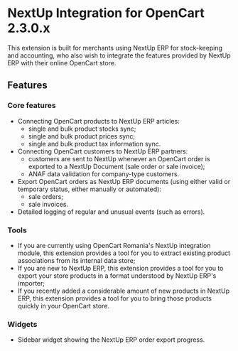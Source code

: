 # NextUp Integration for OpenCart 2.3.0.x
This extension is built for merchants using NextUp ERP for stock-keeping and accounting,
who also wish to integrate the features provided by NextUp ERP with their online OpenCart store.

## Features
### Core features
- Connecting OpenCart products to NextUp ERP articles:
	- single and bulk product stocks sync;
	- single and bulk product prices sync;
	- single and bulk product tax information sync.
- Connecting OpenCart customers to NextUp ERP partners:
	- customers are sent to NextUp whenever an OpenCart order is exported to a NextUp Document (sale order or sale invoice);
	- ANAF data validation for company-type customers.
- Export OpenCart orders as NextUp ERP documents (using either valid or temporary status, either manually or automated):
	- sale orders;
	- sale invoices.
- Detailed logging of regular and unusual events (such as errors).

### Tools
- If you are currently using OpenCart Romania's NextUp integration module, this extension provides a tool for you 
to extract existing product associations from its internal data store;
- If you are new to NextUp ERP, this extension provides a tool 
for you to export your store products in a format understood by NextUp ERP's importer;
- If you recently added a considerable amount of new products in NextUp ERP, this extension provides a tool for you 
to bring those products quickly in your OpenCart store.

### Widgets
- Sidebar widget showing the NextUp ERP order export progress.